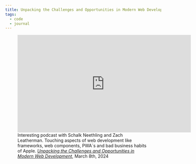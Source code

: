 ```yaml
---
title: Unpacking the Challenges and Opportunities in Modern Web Development
tags: 
  - code
  - journal
---
```

<figure>
<iframe width="560" height="315" src="https://www.youtube.com/embed/JoRpztLGyx4?si=RqQ0wLMhOyXYkD7E" title="YouTube video player" frameborder="0" allow="accelerometer; autoplay; clipboard-write; encrypted-media; gyroscope; picture-in-picture; web-share" allowfullscreen></iframe>
<figcaption>Interesting podcast with Schalk Neethling and Zach Leatherman. Touching aspects of web development like frameworks, web components, PWA´s and bad business habits of Apple. <a href="https://www.youtube.com/watch?v=JoRpztLGyx4"><cite>Unpacking the Challenges and Opportunities in Modern Web Development</cite></a>, March 8th, 2024</figcaption>
</figure>